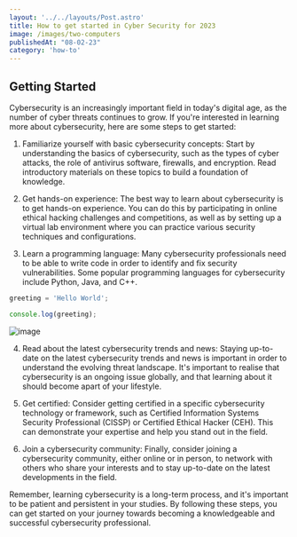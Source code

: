 ```yaml
---
layout: '../../layouts/Post.astro'
title: How to get started in Cyber Security for 2023 
image: /images/two-computers
publishedAt: "08-02-23"
category: 'how-to'
---
```


## Getting Started

Cybersecurity is an increasingly important field in today's digital age, as the number of cyber threats continues to grow. If you're interested in learning more about cybersecurity, here are some steps to get started:

1. Familiarize yourself with basic cybersecurity concepts: Start by understanding the basics of cybersecurity, such as the types of cyber attacks, the role of antivirus software, firewalls, and encryption. Read introductory materials on these topics to build a foundation of knowledge.


2. Get hands-on experience: The best way to learn about cybersecurity is to get hands-on experience. You can do this by participating in online ethical hacking challenges and competitions, as well as by setting up a virtual lab environment where you can practice various security techniques and configurations.


3. Learn a programming language: Many cybersecurity professionals need to be able to write code in order to identify and fix security vulnerabilities. Some popular programming languages for cybersecurity include Python, Java, and C++.


```js
greeting = 'Hello World';

console.log(greeting);
```

![image](https://unsplash.it/400/300)

4. Read about the latest cybersecurity trends and news: Staying up-to-date on the latest cybersecurity trends and news is important in order to understand the evolving threat landscape. It's important to realise that cybersecurity is an ongoing issue globally, and that learning about it should become apart of your lifestyle.


5. Get certified: Consider getting certified in a specific cybersecurity technology or framework, such as Certified Information Systems Security Professional (CISSP) or Certified Ethical Hacker (CEH). This can demonstrate your expertise and help you stand out in the field.


6. Join a cybersecurity community: Finally, consider joining a cybersecurity community, either online or in person, to network with others who share your interests and to stay up-to-date on the latest developments in the field.


Remember, learning cybersecurity is a long-term process, and it's important to be patient and persistent in your studies. By following these steps, you can get started on your journey towards becoming a knowledgeable and successful cybersecurity professional.
